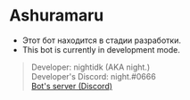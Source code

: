 # Ashuramaru
- Этот бот находится в стадии разработки.
- This bot is currently in development mode.


> Developer: nightidk (AKA night.)<br>
> Developer's Discord: night.#0666<br>
> [Bot's server (Discord)](https://discord.gg/Mh5ggRyBhK)
